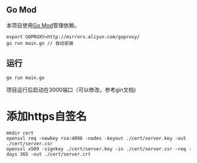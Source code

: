 ## Go Mod

本项目使用[Go Mod](https://github.com/golang/go/wiki/Modules)管理依赖。

```shell
export GOPROXY=http://mirrors.aliyun.com/goproxy/
go run main.go // 自动安装
```

## 运行

```shell
go run main.go
```

项目运行后启动在3000端口（可以修改，参考gin文档)

# 添加https自签名
    mkdir cert
    openssl req -newkey rsa:4096 -nodes -keyout ./cert/server.key -out ./cert/server.csr
    openssl x509 -signkey ./cert/server.key -in ./cert/server.csr -req -days 365 -out ./cert/server.crt

